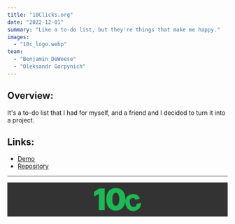 ```yaml
---
title: "10Clicks.org"
date: "2022-12-01"
summary: "Like a to-do list, but they're things that make me happy."
images:
  - "10c_logo.webp"
team:
  - "Benjamin DeWeese"
  - "Oleksandr Gorpynich"
---
```


## Overview:
It's a to-do list that I had for myself, and a friend and I decided to turn it into a project.

## Links:
- [Demo](https://www.10clicks.org/)
- [Repository](https://github.com/10clicks/10clicks.org)

---

![10c logo banner](10cbanner.webp)